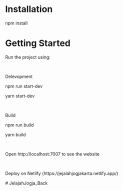 <h1>Installation</h1>
<p>npm install</p>
<h1>Getting Started</h1>
<p>Run the project using: </p>
<br>
<p>Delevopment</p>
<p>npm run start-dev</p>
<p>yarn start-dev</p>
<br>
<p>Build</p>
<p>npm run build</p>
<p>yarn build</p>
<br>
<p>Open http://localhost:7007 to see the website</p>
<br>
<p>Deploy on Netlify (https://jejalahjogjakarta.netlify.app/)</p>
#   J e l a j a h J o g j a _ B a c k  
 